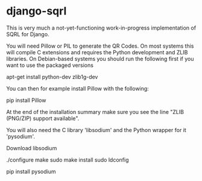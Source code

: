 # django-sqrl

This is very much a not-yet-functioning work-in-progress implementation of SQRL
for Django.



You will need Pillow or PIL to generate the QR Codes. On most systems this will
compile C extensions and requires the Python development and ZLIB libraries. On
Debian-based systems you should run the following first if you want to use the
packaged versions

  apt-get install python-dev zlib1g-dev

You can then for example install Pillow with the following:

  pip install Pillow

At the end of the installation summary make sure you see the line
"ZLIB (PNG/ZIP) support available".



You will also need the C library 'libsodium' and the Python wrapper for it
'pysodium'.

Download libsodium

  ./configure
  make
  sudo make install
  sudo ldconfig

  pip install pysodium
